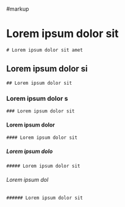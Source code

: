 #markup
# Lorem ipsum dolor sit
```
# Lorem ipsum dolor sit amet
```
## Lorem ipsum dolor si
```
## Lorem ipsum dolor sit
```
### Lorem ipsum dolor s
```
### Lorem ipsum dolor sit
```
#### Lorem ipsum dolor 
```
#### Lorem ipsum dolor sit
```
##### Lorem ipsum dolo
```
##### Lorem ipsum dolor sit
```
###### Lorem ipsum dol
```
###### Lorem ipsum dolor sit
```

